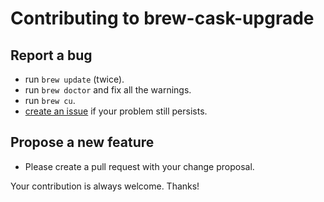# Contributing to brew-cask-upgrade

## Report a bug

- run `brew update` (twice).
- run `brew doctor` and fix all the warnings.
- run `brew cu`.
- [create an issue](https://github.com/buo/homebrew-cask-upgrade/issues/new) if your problem still persists.

## Propose a new feature

- Please create a pull request with your change proposal.

Your contribution is always welcome. Thanks!
